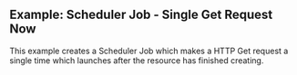 ## Example: Scheduler Job - Single Get Request Now

This example creates a Scheduler Job which makes a HTTP Get request a single time which launches after the resource has finished creating.
